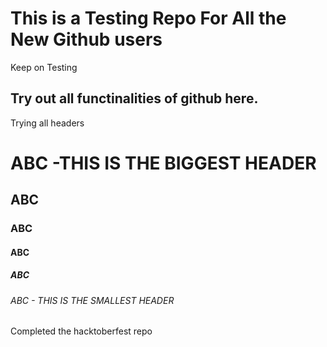 # This is a Testing Repo For All the New Github users
Keep on Testing

## Try out all functinalities of github here.
 Trying all headers
 
 # ABC    -THIS IS THE BIGGEST HEADER
 ## ABC
 ### ABC
 #### ABC
 ##### ABC
 ###### ABC - THIS IS THE SMALLEST HEADER

Completed the hacktoberfest repo
